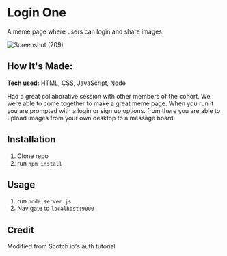 # Login One
A meme page where users can login and share images.


![Screenshot (209)](https://user-images.githubusercontent.com/77593772/112739755-dfc96d00-8f44-11eb-857f-008bf635223f.png)


## How It's Made:

**Tech used:** HTML, CSS, JavaScript, Node

Had a great collaborative session with other members of the cohort. We were able to come together to make a great meme page. When you run it you are prompted with a login or sign up options. from there you are able to upload images from your own desktop to a message board.

## Installation

1. Clone repo
2. run `npm install`

## Usage

1. run `node server.js`
2. Navigate to `localhost:9000`

## Credit

Modified from Scotch.io's auth tutorial
